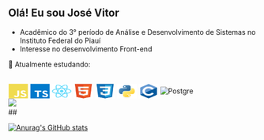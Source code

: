 ## Olá! Eu sou José Vitor

- Acadêmico do 3° período de Análise e Desenvolvimento de Sistemas no Instituto Federal do Piauí
- Interesse no desenvolvimento Front-end

🔭 Atualmente estudando:
  <div style="display: inline_block"><br>
  <img align="center" alt="JavaScript" height="30" width="40" src="https://raw.githubusercontent.com/devicons/devicon/master/icons/javascript/javascript-plain.svg">
  <img align="center" alt="TypeScript" height="30" width="40" src="https://raw.githubusercontent.com/devicons/devicon/master/icons/typescript/typescript-plain.svg">
  <img align="center" alt="React" height="30" width="40" src="https://raw.githubusercontent.com/devicons/devicon/master/icons/react/react-original.svg">
  <img align="center" alt="HTML" height="30" width="40" src="https://raw.githubusercontent.com/devicons/devicon/master/icons/html5/html5-original.svg">
  <img align="center" alt="CSS" height="30" width="40" src="https://raw.githubusercontent.com/devicons/devicon/master/icons/css3/css3-original.svg">
  <img align="center" alt="Python" height="30" width="40" src="https://raw.githubusercontent.com/devicons/devicon/master/icons/python/python-original.svg">
  <img align="center" alt="C" height="30" width="40" src="https://raw.githubusercontent.com/devicons/devicon/master/icons/c/c-original.svg">  
  <img align="center" alt="Postgre" height="30" width="40" src="https://cdn.jsdelivr.net/gh/devicons/devicon@latest/icons/postgresql/postgresql-plain.svg" />  
</div>

<div>
<a href="https://www.instagram.com/jsevitorr_/" target="_blank"><img loading="lazy" src="https://img.shields.io/badge/-Instagram-%23E4405F?style=for-the-badge&logo=instagram&logoColor=white" target="_blank"></a>
</div>
 ##
 




[![Anurag's GitHub stats](https://github-readme-stats.vercel.app/api?username=josevitor-ifpi&theme=dark)](https://github.com/josevitor-ifpi/github-readme-stats)

